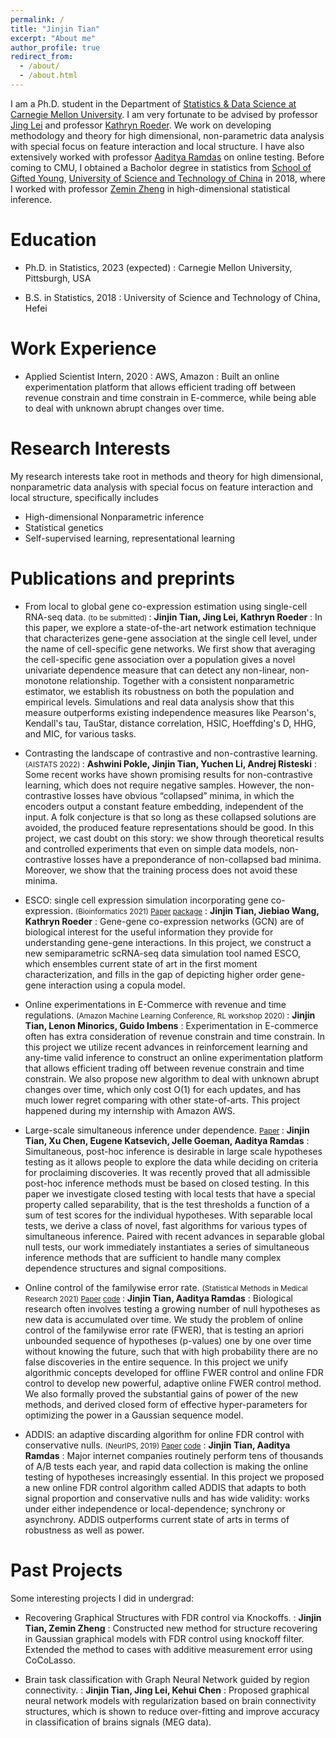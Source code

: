 ```yaml
---
permalink: /
title: "Jinjin Tian"
excerpt: "About me"
author_profile: true
redirect_from:
  - /about/
  - /about.html
---
```


I am a Ph.D. student in the Department of [Statistics & Data Science at Carnegie Mellon University](http://stat.cmu.edu). I am very fortunate to be advised by professor [Jing Lei](http://www.stat.cmu.edu/~jinglei/) and professor [Kathryn Roeder](http://www.stat.cmu.edu/~roeder/). We work on developing methodology and theory for high dimensional, non-parametric data analysis with special focus on feature interaction and local structure. I have also extensively worked with professor [Aaditya Ramdas](http://www.stat.cmu.edu/~aramdas/) on online testing. Before coming to CMU, I obtained a Bacholor degree in statistics from [School of Gifted Young](https://en.scgy.ustc.edu.cn/), [University of Science and Technology of China](http://en.ustc.edu.cn/) in 2018, where I worked with professor [Zemin Zheng](http://bs.ustc.edu.cn/english/Profile-302.html) in high-dimensional statistical inference.

Education
=======
* Ph.D. in Statistics, 2023 (expected)
: Carnegie Mellon University, Pittsburgh, USA

* B.S. in Statistics, 2018
: University of Science and Technology of China, Hefei

Work Experience
=======
* Applied Scientist Intern, 2020
: AWS, Amazon
: Built an online experimentation platform that allows efficient trading off between revenue constrain and time constrain in E-commerce, while being able to deal with unknown abrupt changes over time.

Research Interests
======
My research interests take root in methods and theory for high dimensional, nonparametric data analysis with special focus on feature interaction and local structure, specifically includes

* High-dimensional Nonparametric inference
* Statistical genetics
* Self-supervised learning, representational learning


<!--
Ongoing Research Projects
=======

* Signals recovery in noisy high-dim mixture via local structure learning. 
: **Jinjin Tian, Jing Lei, Kathryn Roeder**
: In this project we work on non-parametric methods of recovering signals using local structure in a high dimensional mixture model when the noises are enormous and signals are weak and sparse. We propose a statistics to capture local structure between a pair of features, which will only dominate iff the corresponding sample comes from a non-noise mixture component, in which the feature pairs are both relevant features.  
We have proved exact recovery of signals in a single non-noise mixture setting using a non-parametric estimation, under even impossible scenarios for canonical methods like sparse PCA. We are working on proofs for multiple non-noise mixture cases. 

-->

Publications and preprints
=======
* From local to global gene co-expression estimation using single-cell RNA-seq data. <small> (to be submitted) </small>
: **Jinjin Tian, Jing Lei, Kathryn Roeder**
: In this paper, we explore a state-of-the-art network estimation technique that characterizes gene-gene association at the single cell level, under the name of  cell-specific gene networks. We first show that averaging the cell-specific gene association over a population gives a novel univariate dependence measure that can detect any non-linear, non-monotone relationship. Together with a consistent nonparametric estimator, we establish its robustness on both the population and empirical levels. Simulations and real data analysis show that this measure outperforms existing independence measures like Pearson's, Kendall's tau, TauStar, distance correlation, HSIC, Hoeffding's D, HHG, and MIC, for various tasks. 

* Contrasting the landscape of contrastive and non-contrastive learning. <small> (AISTATS 2022) </small>
: **Ashwini Pokle, Jinjin Tian, Yuchen Li, Andrej Risteski**
: Some recent works have shown promising results for non-contrastive learning, which does not require negative samples. However, the non-contrastive losses have obvious “collapsed” minima, in which the encoders output a constant feature embedding, independent of the input. A folk conjecture is that so long as these collapsed solutions are avoided, the produced feature representations should be good. In this project, we cast doubt on this story: we show through theoretical results and controlled experiments that even on simple data models, non-contrastive losses have a preponderance of non-collapsed bad minima. Moreover, we show that the training process does not avoid these minima.

* ESCO: single cell expression simulation incorporating gene co-expression. <small> (Bioinformatics 2021) [Paper](https://academic.oup.com/bioinformatics/advance-article/doi/10.1093/bioinformatics/btab116/6149079?guestAccessKey=64c91aa4-1d5e-42da-92df-678b1b08af79)  [package](https://github.com/JINJINT/ESCO)</small>
: **Jinjin Tian, Jiebiao Wang, Kathryn Roeder**
: Gene-gene co-expression networks (GCN) are of biological interest for the useful information they provide for understanding gene-gene interactions. In this project, we construct a new semiparametric scRNA-seq data simulation tool named ESCO, which ensembles current state of art in the first moment characterization, and fills in the gap of depicting higher order gene-gene interaction using a copula model.


* Online experimentations in E-Commerce with revenue and time regulations. <small> (Amazon Machine Learning Conference, RL workshop 2020) </small>
: **Jinjin Tian, Lenon Minorics, Guido Imbens**
: Experimentation in E-commerce often has extra consideration of revenue constrain and time constrain. In this project we utilize recent advances in reinforcement learning and any-time valid inference to construct an online experimentation platform that allows efficient trading off between revenue constrain and time constrain. We also propose new algorithm to deal with unknown abrupt changes over time, which only cost O(1) for each updates, and has much lower regret comparing with other state-of-arts. This project happened during my internship with Amazon AWS.


* Large-scale simultaneous inference under dependence. <small>[Paper](https://arxiv.org/abs/2102.11253) </small>
: **Jinjin Tian, Xu Chen, Eugene Katsevich, Jelle Goeman, Aaditya Ramdas**
: Simultaneous, post-hoc inference is desirable in large scale hypotheses testing as it allows people to explore the data while deciding on criteria for proclaiming discoveries. It was recently proved that all admissible post-hoc inference methods must be based on closed testing. In this paper we investigate closed testing with local tests that have a special property called separability, that is the test thresholds a function of a sum of test scores for the individual hypotheses. With separable local tests, we derive a class of novel, fast algorithms for various types of simultaneous inference. Paired with recent advances in separable global null tests, our work immediately instantiates a series of simultaneous inference methods that are sufficient to handle many complex dependence structures and signal compositions. 


* Online control of the familywise error rate. <small>(Statistical Methods in Medical Research 2021) [Paper](https://journals.sagepub.com/eprint/AYRRKZX7XMTVHKCFYBJY/full) [code](https://github.com/JINJINT/onlineFWER) </small>
: **Jinjin Tian, Aaditya Ramdas**
: Biological research often involves testing a growing number of null hypotheses as new data is accumulated over time. We study the problem of online control of the familywise error rate (FWER), that is testing an apriori unbounded sequence of hypotheses (p-values) one by one over time without knowing the future, such that with high probability there are no false discoveries in the entire sequence. In this project we unify algorithmic concepts developed for offline FWER control and online FDR control to develop new powerful, adaptive online FWER control method. We also formally proved the substantial gains of power of the new methods, and derived closed form of effective hyper-parameters for optimizing the power in a Gaussian sequence model.


* ADDIS: an adaptive discarding algorithm for online FDR control with conservative nulls. <small>(NeurIPS, 2019) [Paper](https://papers.nips.cc/paper/9136-addis-an-adaptive-discarding-algorithm-for-online-fdr-control-with-conservative-nulls.pdf) [code](https://github.com/JINJINT/ADDIS)</small>
: **Jinjin Tian, Aaditya Ramdas**
: Major internet companies routinely perform tens of thousands of A/B tests each year, and rapid data collection is making the online testing of hypotheses increasingly essential. In this project we proposed a new online FDR control algorithm called ADDIS that adapts to both signal proportion and conservative nulls and has wide validity: works under either independence or local-dependence; synchrony or asynchrony. ADDIS outperforms current state of arts in terms of robustness as well as power. 


Past Projects
=======
Some interesting projects I did in undergrad:

* Recovering  Graphical Structures with FDR control via Knockoffs. 
: **Jinjin Tian, Zemin Zheng**
: Constructed new method for structure recovering in Gaussian graphical models with FDR control using knockoff filter. Extended the method to cases with additive measurement error using CoCoLasso.

* Brain task classification with Graph Neural Network guided by region connectivity.
: **Jinjin Tian, Jing Lei, Kehui Chen**
: Proposed graphical neural network models with regularization based on brain connectivity structures, which is shown to reduce over-fitting and improve accuracy in classification of  brains signals (MEG data).











